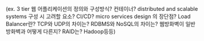 (ex. 3 tier 웹 어플리케이션의 정의와 구성방식? 컨테이너? distributed and scalable systems 구성 시 고려할 요소? CI/CD? micro services design 의 장단점? Load Balancer란? TCP와 UDP의 차이는? RDBMS와 NoSQL의 차이는? 웹방화벽이 일반 방화벽과 어떻게 다른지? RAID는? Hadoop등등)
